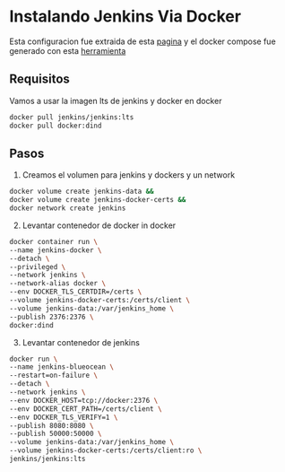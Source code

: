 # Instalando Jenkins Via Docker

Esta configuracion fue extraida de esta [pagina](https://www.jenkins.io/doc/book/installing/docker/) y el docker compose fue generado con esta [herramienta](https://www.composerize.com/)

## Requisitos

Vamos a usar la imagen lts de jenkins y docker en docker

```bash
docker pull jenkins/jenkins:lts
docker pull docker:dind
```

## Pasos

1. Creamos el volumen para jenkins y dockers y un network

```bash
docker volume create jenkins-data &&
docker volume create jenkins-docker-certs &&
docker network create jenkins
```

2. Levantar contenedor de docker in docker

```bash
docker container run \
--name jenkins-docker \
--detach \
--privileged \
--network jenkins \
--network-alias docker \
--env DOCKER_TLS_CERTDIR=/certs \
--volume jenkins-docker-certs:/certs/client \
--volume jenkins-data:/var/jenkins_home \
--publish 2376:2376 \
docker:dind
```

3. Levantar contenedor de jenkins

```bash
docker run \
--name jenkins-blueocean \
--restart=on-failure \
--detach \
--network jenkins \
--env DOCKER_HOST=tcp://docker:2376 \
--env DOCKER_CERT_PATH=/certs/client \
--env DOCKER_TLS_VERIFY=1 \
--publish 8080:8080 \
--publish 50000:50000 \
--volume jenkins-data:/var/jenkins_home \
--volume jenkins-docker-certs:/certs/client:ro \
jenkins/jenkins:lts
```
